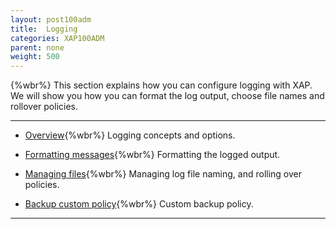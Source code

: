 ```yaml
---
layout: post100adm
title:  Logging
categories: XAP100ADM
parent: none
weight: 500
---
```

{%wbr%}
This section explains how you can configure logging with XAP. We will show you how you can format the log output, choose file names and rollover policies.

<hr/>

- [Overview](./logging.html){%wbr%}
Logging concepts and options.


- [Formatting messages](./logging-formatting-messages.html){%wbr%}
Formatting the logged output.

- [Managing files](./logging-managing-files.html){%wbr%}
Managing log file naming, and rolling over policies.

- [Backup custom policy](./logging-backing-custom-policy.html){%wbr%}
Custom backup policy.
<hr/>